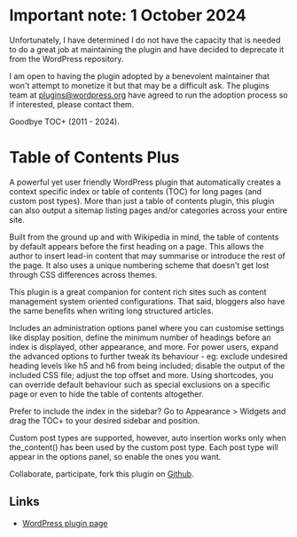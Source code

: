 # Important note: 1 October 2024

Unfortunately, I have determined I do not have the capacity that is needed to do a great job at maintaining the plugin and have decided to deprecate it from the WordPress repository.

I am open to having the plugin adopted by a benevolent maintainer that won't attempt to monetize it but that may be a difficult ask. The plugins team at plugins@wordpress.org have agreed to run the adoption process so if interested, please contact them.

Goodbye TOC+ (2011 - 2024).

# Table of Contents Plus

A powerful yet user friendly WordPress plugin that automatically creates a context specific index or table of contents (TOC) for long pages (and custom post types). More than just a table of contents plugin, this plugin can also output a sitemap listing pages and/or categories across your entire site.

Built from the ground up and with Wikipedia in mind, the table of contents by default appears before the first heading on a page. This allows the author to insert lead-in content that may summarise or introduce the rest of the page. It also uses a unique numbering scheme that doesn't get lost through CSS differences across themes.

This plugin is a great companion for content rich sites such as content management system oriented configurations. That said, bloggers also have the same benefits when writing long structured articles.

Includes an administration options panel where you can customise settings like display position, define the minimum number of headings before an index is displayed, other appearance, and more. For power users, expand the advanced options to further tweak its behaviour - eg: exclude undesired heading levels like h5 and h6 from being included; disable the output of the included CSS file; adjust the top offset and more. Using shortcodes, you can override default behaviour such as special exclusions on a specific page or even to hide the table of contents altogether.

Prefer to include the index in the sidebar? Go to Appearance > Widgets and drag the TOC+ to your desired sidebar and position.

Custom post types are supported, however, auto insertion works only when the_content() has been used by the custom post type. Each post type will appear in the options panel, so enable the ones you want.

Collaborate, participate, fork this plugin on [Github](https://github.com/zedzedzed/table-of-contents-plus/).

## Links

* [WordPress plugin page](https://wordpress.org/plugins/table-of-contents-plus/)
